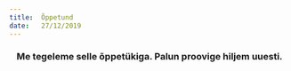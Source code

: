 ```yaml
---
title:  Õppetund
date:   27/12/2019
---
```


### <center>Me tegeleme selle õppetükiga. Palun proovige hiljem uuesti.</center>